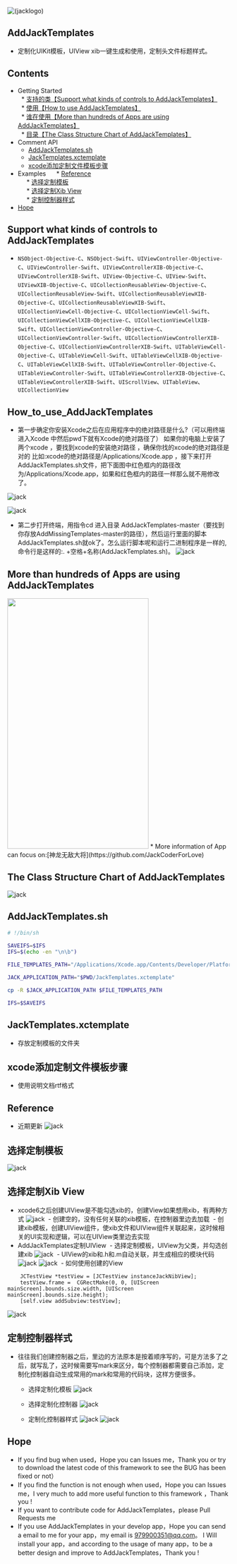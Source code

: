 ![(jacklogo)](https://github.com/JackCoderForLove/AddJackTemplates/blob/master/JackTemplates.xctemplate/TemplateIcon.png "杰克logo")
## AddJackTemplates
* 定制化UIKit模板，UIView xib一键生成和使用，定制头文件标题样式。
## Contents
* Getting Started<br>
   *  [支持的类【Support what kinds of controls to AddJackTemplates】](#Support_what_kinds_of_controls_to_AddJackTemplates)<br>
   *  [使用【How to use AddJackTemplates】](#How_to_use_AddJackTemplates)<br>
   *  [谁在使用【More than hundreds of Apps are using AddJackTemplates】](#More_than_hundreds_of_Apps_are_using_AddJackTemplates)<br>
   *  [目录【The Class Structure Chart of AddJackTemplates】](#The_Class_Structure_Chart_of_AddJackTemplates)<br>
* Comment API
	* [AddJackTemplates.sh](#AddJackTemplates.sh)<br>
	* [JackTemplates.xctemplate](#JackTemplates.xctemplate)<br>
	* [xcode添加定制文件模板步骤](#jackaddsetp)<br>
* Examples
      *  [Reference](#Reference)<br>
      *  [选择定制模板](#jackstep3)<br>
      *  [选择定制Xib View](#jackstep7)<br>
      *  [定制控制器样式](#jackcontroller)<br>
* [Hope](#Hope)
## <a id="Support_what_kinds_of_controls_to_AddJackTemplates"></a>Support what kinds of controls to AddJackTemplates
* `NSObject-Objective-C`、`NSObject-Swift`、`UIViewController-Objective-C`、`UIViewController-Swift`、`UIViewControllerXIB-Objective-C`、`UIViewControllerXIB-Swift`、`UIView-Objective-C`、`UIView-Swift`、`UIViewXIB-Objective-C`、`UICollectionReusableView-Objective-C`、`UICollectionReusableView-Swift`、`UICollectionReusableViewXIB-Objective-C`、`UICollectionReusableViewXIB-Swift`、`UICollectionViewCell-Objective-C`、`UICollectionViewCell-Swift`、`UICollectionViewCellXIB-Objective-C`、`UICollectionViewCellXIB-Swift`、`UICollectionViewController-Objective-C`、`UICollectionViewController-Swift`、`UICollectionViewControllerXIB-Objective-C`、`UICollectionViewControllerXIB-Swift`、`UITableViewCell-Objective-C`、`UITableViewCell-Swift`、`UITableViewCellXIB-Objective-C`、`UITableViewCellXIB-Swift`、`UITableViewController-Objective-C`、`UITableViewController-Swift`、`UITableViewControllerXIB-Objective-C`、`UITableViewControllerXIB-Swift`、`UIScrollView`、`UITableView`、`UICollectionView`
## <a id="How_to_use_AddJackTemplates"></a>How_to_use_AddJackTemplates

* 第一步确定你安装Xcode之后在应用程序中的绝对路径是什么?（可以用终端进入Xcode 中然后pwd下就有Xcode的绝对路径了）
如果你的电脑上安装了两个xcode ，要找到xcode的安装绝对路径 ，确保你找的xcode的绝对路径是对的
比如:xcode的绝对路径是/Applications/Xcode.app ，接下来打开AddJackTemplates.sh文件，把下面图中红色框内的路径改为/Applications/Xcode.app，如果和红色框内的路径一样那么就不用修改了。

![jack](https://github.com/JackCoderForLove/AddJackTemplates/blob/master/img/jack1.png "杰克定制模板")

![jack](https://github.com/JackCoderForLove/AddJackTemplates/blob/master/img/jack2.png "杰克定制模板") 

* 第二步打开终端，用指令cd 进入目录 AddJackTemplates-master（要找到你存放AddMissingTemplates-master的路径），然后运行里面的脚本AddJackTemplates.sh就ok了。怎么运行脚本呢和运行二进制程序是一样的, 命令行是这样的:. +空格+名称(AddJackTemplates.sh)。
![jack](https://github.com/JackCoderForLove/AddJackTemplates/blob/master/img/jack12.png "杰克定制模板") 

## <a id="More_than_hundreds_of_Apps_are_using_AddJackTemplates"></a>More than hundreds of Apps are using AddJackTemplates
<img src=https://github.com/JackCoderForLove/AddJackTemplates/blob/master/img/jack14.jpeg width="320" height="568">
* More information of App can focus on:[神龙无敌大将](https://github.com/JackCoderForLove)

## <a id="The_Class_Structure_Chart_of_AddJackTemplates"></a>The Class Structure Chart of AddJackTemplates
![jack](https://github.com/JackCoderForLove/AddJackTemplates/blob/master/img/jack13.png "杰克定制模板")

## <a id="AddJackTemplates.sh"></a>AddJackTemplates.sh
```sh
# !/bin/sh

SAVEIFS=$IFS
IFS=$(echo -en "\n\b")

FILE_TEMPLATES_PATH="/Applications/Xcode.app/Contents/Developer/Platforms/iPhoneOS.platform/Developer/Library/Xcode/Templates/File Templates/Source"

JACK_APPLICATION_PATH="$PWD/JackTemplates.xctemplate"

cp -R $JACK_APPLICATION_PATH $FILE_TEMPLATES_PATH

IFS=$SAVEIFS

```
## <a id="#JackTemplates.xctemplate"></a>JackTemplates.xctemplate
* 存放定制模板的文件夹
## <a id="jackaddsetp"></a>xcode添加定制文件模板步骤
* 使用说明文档rtf格式
## <a id="#Reference"></a>Reference
* 近期更新
![jack](https://github.com/JackCoderForLove/AddJackTemplates/blob/master/img/jack4.png "杰克定制模板")

## <a id="jackstep3"></a>选择定制模板
![jack](https://github.com/JackCoderForLove/AddJackTemplates/blob/master/img/jack3.png "杰克定制模板")

## <a id="#jackstep7"></a>选择定制Xib View
* xcode6之后创建UIView是不能勾选xib的，创建View如果想用xib，有两种方式
![jack](https://github.com/JackCoderForLove/AddJackTemplates/blob/master/img/jack7.png "杰克定制模板")
  - 创建空的，没有任何关联的xib模板，在控制器里边去加载
  - 创建xib模板，创建UIView组件，使xib文件和UIView组件关联起来，这时候相关的UI实现和逻辑，可以在UIView类里边去实现
* AddJackTemplates定制UIView
  - 选择定制模板，UIView为父类，并勾选创建xib
![jack](https://github.com/JackCoderForLove/AddJackTemplates/blob/master/img/jack8.png "杰克定制模板")
  - UIView的xib和.h和.m自动关联，并生成相应的模块代码
![jack](https://github.com/JackCoderForLove/AddJackTemplates/blob/master/img/jack11.png "杰克定制模板")
![jack](https://github.com/JackCoderForLove/AddJackTemplates/blob/master/img/jack9.png "杰克定制模板")
  - 如何使用创建的View
```objc
    JCTestView *testView = [JCTestView instanceJackNibView];
    testView.frame =  CGRectMake(0, 0, [UIScreen mainScreen].bounds.size.width, [UIScreen mainScreen].bounds.size.height);
    [self.view addSubview:testView];
```
![jack](https://github.com/JackCoderForLove/AddJackTemplates/blob/master/img/jack10.png "杰克定制模板")
  
## <a id="#jackcontroller"></a>定制控制器样式
* 往往我们创建控制器之后，里边的方法原本是按着顺序写的，可是方法多了之后，就写乱了，这时候需要写mark来区分，每个控制器都需要自己添加，定制化控制器自动生成常用的mark和常用的代码块，这样方便很多。
  * 选择定制化模板
  ![jack](https://github.com/JackCoderForLove/AddJackTemplates/blob/master/img/jack3.png "杰克定制模板")
  
  * 选择定制化控制器
  ![jack](https://github.com/JackCoderForLove/AddJackTemplates/blob/master/img/jack4.png "杰克定制模板")
  
  * 定制化控制器样式
  ![jack](https://github.com/JackCoderForLove/AddJackTemplates/blob/master/img/jack5.png "杰克定制模板")
  ![jack](https://github.com/JackCoderForLove/AddJackTemplates/blob/master/img/jack6.png "杰克定制模板")
 

## <a id="Hope"></a>Hope
* If you find bug when used，Hope you can Issues me，Thank you or try to download the latest code of this framework to see the BUG has been fixed or not）
* If you find the function is not enough when used，Hope you can Issues me，I very much to add more useful function to this framework ，Thank you !
* If you want to contribute code for AddJackTemplates，please Pull Requests me
* If you use AddJackTemplates in your develop app，Hope you can send a email to me for your app，my email is 979900351@qq.com。
I Will install your app，and according to the usage of many app，to be a better design and improve to AddJackTemplates，Thank you !

